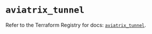 # `aviatrix_tunnel`

Refer to the Terraform Registry for docs: [`aviatrix_tunnel`](https://registry.terraform.io/providers/aviatrixsystems/aviatrix/8.1.10/docs/resources/tunnel).

